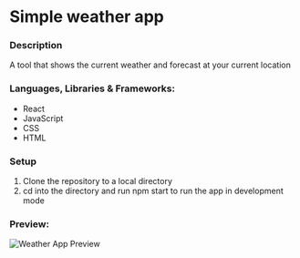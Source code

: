 # Simple weather app

### Description
A tool that shows the current weather and forecast at your current location

### Languages, Libraries & Frameworks:
- React
- JavaScript
- CSS
- HTML

### Setup
1. Clone the repository to a local directory
2. cd into the directory and run npm start to run the app in development mode

### Preview:
![Weather App Preview](https://i.ibb.co/myxJwX0/weather.png)
